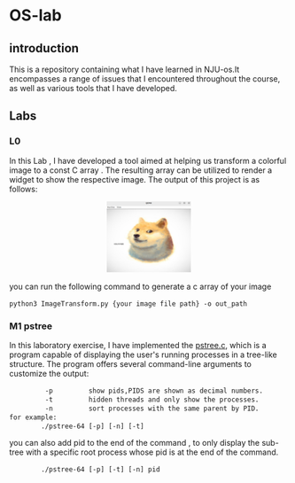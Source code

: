 # OS-lab
## introduction
This is a repository containing what I have learned in NJU-os.It encompasses a range of issues that I encountered throughout the course, as well as various tools that I have developed.
## Labs
### L0
In this Lab , I have developed a tool aimed at helping us transform a colorful image to a const C array . The resulting array can be utilized to render a widget to show the respective image. 
The output of this project is as follows:

<div align=center>
<img src="./imgs/dog.png" width="30%" height="30%">
</div>

you can run the following command to generate a c array of your image
```
python3 ImageTransform.py {your image file path} -o out_path
```
### M1 pstree
In this laboratory exercise, I have implemented the [pstree.c](./M1/pstree.c), which is a program capable of displaying the user's running processes in a tree-like structure. The program offers several command-line arguments to customize the output:
```
         -p         show pids,PIDS are shown as decimal numbers.
         -t         hidden threads and only show the processes.
         -n         sort processes with the same parent by PID.
for example:
        ./pstree-64 [-p] [-n] [-t]
```
you can also add pid to the end of the command , to only display the sub-tree with a specific root process whose pid is at the end of the command.
```
        ./pstree-64 [-p] [-t] [-n] pid 
```






